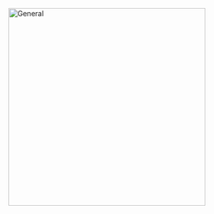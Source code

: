 [<img align="left" width="390" alt="General" src="https://gist.github.com/Screech46/ded394e05d9d83c7524b33becce3c089/raw/general.svg">](#)
